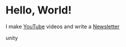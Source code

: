 # Hello, World!

I make [YouTube](https://youtube.com/@fabianfrankwerner) videos and write a [Newsletter](https://fabianfrankwerner.com/newsletter)


unity
